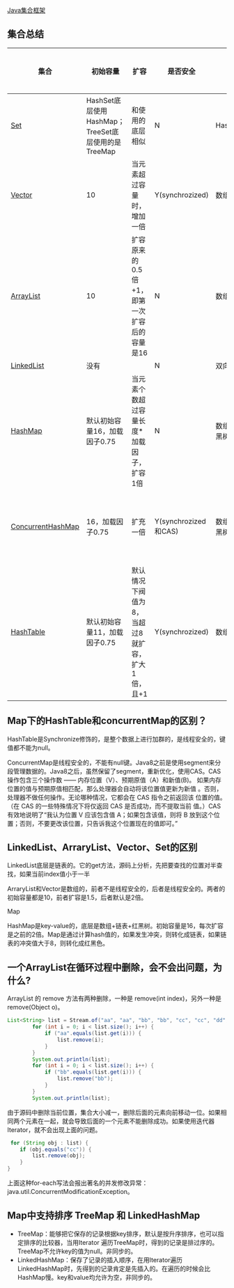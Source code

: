 [Java集合框架](https://jlj98.top/categories/Java%E9%9B%86%E5%90%88%E6%A1%86%E6%9E%B6/)

## 集合总结

| 集合                                                         | 初始容量                                           | 扩容                                            | 是否安全             | 结构                 | 集合特性         |
| ------------------------------------------------------------ | -------------------------------------------------- | ----------------------------------------------- | -------------------- | -------------------- | ---------------- |
| [Set](https://jlj98.top/2018/09/15/java-set/)                | HashSet底层使用HashMap；TreeSet底层使用的是TreeMap | 和使用的底层相似                                | N                    | HashMap/TreeMap      | 无序不重复       |
| [Vector](https://jlj98.top/2018/05/08/java-vector/)          | 10                                                 | 当元素超过容量时，增加一倍                      | Y(synchrozized)      | 数组                 |                  |
| [ArrayList](https://jlj98.top/2018/04/18/Java-ArrayList-LinkedList/#ArrayList%E6%BA%90%E7%A0%81%E5%88%86%E6%9E%90) | 10                                                 | 扩容原来的0.5倍+1，即第一次扩容后的容量是16     | N                    | 数组                 |                  |
| [LinkedList](https://jlj98.top/2018/04/18/Java-ArrayList-LinkedList/#LinkedList%E6%BA%90%E7%A0%81%E5%88%86%E6%9E%90) | 没有                                               |                                                 | N                    | 双向链表             |                  |
| [HashMap](https://jlj98.top/2018/04/24/Java-HashMap/)        | 默认初始容量16，加载因子0.75                       | 当元素个数超过容量长度*加载因子，扩容1倍        | N                    | 数组+双向链表+红黑树 | 键值对可以为null |
| [ConcurrentHashMap](https://jlj98.top/2018/06/27/Java-ConcurrentHashMap/) | 16，加载因子0.75                                   | 扩充一倍                                        | Y(synchrozized和CAS) | 数组+双向链表+红黑树 | 键值对不能为null |
| [HashTable](https://jlj98.top/2018/09/19/java-Hashtable/)    | 默认初始容量11，加载因子0.75                       | 默认情况下阀值为8，当超过8就扩容，扩大1倍，且+1 | Y(synchrozized)      | 数组+链表            | 键值对不能为null |

## Map下的HashTable和concurrentMap的区别？

HashTable是Synchronize修饰的，是整个数据上进行加群的，是线程安全的，键值都不能为null。

ConcurrentMap是线程安全的，不能有null键。Java8之前是使用segment来分段管理数据的。Java8之后，虽然保留了segment，重新优化，使用CAS。CAS 操作包含三个操作数 —— 内存位置（V）、预期原值（A）和新值(B)。 如果内存位置的值与预期原值相匹配，那么处理器会自动将该位置值更新为新值 。否则，处理器不做任何操作。无论哪种情况，它都会在 CAS 指令之前返回该 位置的值。（在 CAS 的一些特殊情况下将仅返回 CAS 是否成功，而不提取当前 值。）CAS 有效地说明了“我认为位置 V 应该包含值 A；如果包含该值，则将 B 放到这个位置；否则，不要更改该位置，只告诉我这个位置现在的值即可。”

## LinkedList、ArraryList、Vector、Set的区别

LinkedList底层是链表的。它的get方法，源码上分析，先把要查找的位置对半查找，如果当前index值小于一半

ArraryList和Vector是数组的，前者不是线程安全的，后者是线程安全的。两者的初始容量都是10，前者扩容是1.5，后者默认是2倍。

Map

HashMap是key-value的，底层是数组+链表+红黑树。初始容量是16，每次扩容是之前的2倍。Map是通过计算hash值的，如果发生冲突，则转化成链表，如果链表的冲突值大于8，则转化成红黑色。

## 一个ArrayList在循环过程中删除，会不会出问题，为什么?

ArrayList 的 remove 方法有两种删除，一种是 remove(int index)，另外一种是remove(Object o)。

```java
List<String> list = Stream.of("aa", "aa", "bb", "bb", "cc", "cc", "dd", "dd").collect(Collectors.toList());
        for (int i = 0; i < list.size(); i++) {
            if ("aa".equals(list.get(i))) {
                list.remove(i);
            }
        }
        System.out.println(list);
        for (int i = 0; i < list.size(); i++) {
            if ("bb".equals(list.get(i))) {
                list.remove("bb");
            }
        }
        System.out.println(list);
```

由于源码中删除当前位置，集合大小减一，删除后面的元素向前移动一位。如果相同两个元素在一起，就会导致后面的一个元素不能删除成功。如果使用迭代器Iterator，就不会出现上面的问题。

```java
 for (String obj : list) {
 	if (obj.equals("cc")) {
		list.remove(obj);
 	}
}
```

上面这种for-each写法会报出著名的并发修改异常：java.util.ConcurrentModificationException。

## Map中支持排序 TreeMap 和 LinkedHashMap

- TreeMap：能够把它保存的记录根据key排序，默认是按升序排序，也可以指定排序的比较器，当用Iterator 遍历TreeMap时，得到的记录是排过序的。TreeMap不允许key的值为null。非同步的。
- LinkedHashMap：保存了记录的插入顺序，在用Iterator遍历LinkedHashMap时，先得到的记录肯定是先插入的。在遍历的时候会比HashMap慢。key和value均允许为空，非同步的。